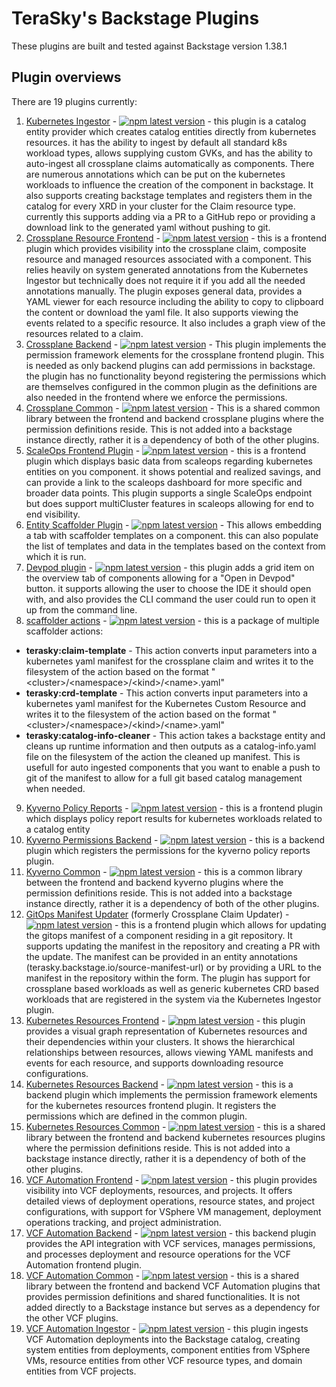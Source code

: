 # TeraSky's Backstage Plugins
These plugins are built and tested against Backstage version 1.38.1

## Plugin overviews
There are 19 plugins currently:
1. [Kubernetes Ingestor](./plugins/kubernetes-ingestor) - [![npm latest version](https://img.shields.io/npm/v/@terasky/backstage-plugin-kubernetes-ingestor/latest.svg)](https://www.npmjs.com/package/@terasky/backstage-plugin-kubernetes-ingestor) - this plugin is a catalog entity provider which creates catalog entities directly from kubernetes resources. it has the ability to ingest by default all standard k8s workload types, allows supplying custom GVKs, and has the ability to auto-ingest all crossplane claims automatically as components. There are numerous annotations which can be put on the kubernetes workloads to influence the creation of the component in backstage. It also supports creating backstage templates and registers them in the catalog for every XRD in your cluster for the Claim resource type. currently this supports adding via a PR to a GitHub repo or providing a download link to the generated yaml without pushing to git.
2. [Crossplane Resource Frontend](./plugins/crossplane-resources) - [![npm latest version](https://img.shields.io/npm/v/@terasky/backstage-plugin-crossplane-resources-frontend/latest.svg)](https://www.npmjs.com/package/@terasky/backstage-plugin-crossplane-resources-frontend) - this is a frontend plugin which provides visibility into the crossplane claim, composite resource and managed resources associated with a component. This relies heavily on system generated annotations from the Kubernetes Ingestor but technically does not require it if you add all the needed annotations manually. The plugin exposes general data, provides a YAML viewer for each resource including the ability to copy to clipboard the content or download the yaml file. It also supports viewing the events related to a specific resource. It also includes a graph view of the resources related to a claim.
3. [Crossplane Backend](./plugins/crossplane-permissions-backend) - [![npm latest version](https://img.shields.io/npm/v/@terasky/backstage-plugin-crossplane-permissions-backend/latest.svg)](https://www.npmjs.com/package/@terasky/backstage-plugin-crossplane-permissions-backend) - This plugin implements the permission framework elements for the crossplane frontend plugin. This is needed as only backend plugins can add permissions in backstage. the plugin has no functionality beyond registering the permissions which are themselves configured in the common plugin as the definitions are also needed in the frontend where we enforce the permissions.
4. [Crossplane Common](./plugins/crossplane-common) - [![npm latest version](https://img.shields.io/npm/v/@terasky/backstage-plugin-crossplane-common/latest.svg)](https://www.npmjs.com/package/@terasky/backstage-plugin-crossplane-common) - This is a shared common library between the frontend and backend crossplane plugins where the permission definitions reside. This is not added into a backstage instance directly, rather it is a dependency of both of the other plugins.
5. [ScaleOps Frontend Plugin](./plugins/scaleops-frontend) - [![npm latest version](https://img.shields.io/npm/v/@terasky/backstage-plugin-scaleops-frontend/latest.svg)](https://www.npmjs.com/package/@terasky/backstage-plugin-scaleops-frontend) - this is a frontend plugin which displays basic data from scaleops regarding kubernetes entities on you component. it shows potential and realized savings, and can provide a link to the scaleops dashboard for more specific and broader data points. This plugin supports a single ScaleOps endpoint but does support multiCluster features in scaleops allowing for end to end visibility.
6. [Entity Scaffolder Plugin](./plugins/entity-scaffolder-content) - [![npm latest version](https://img.shields.io/npm/v/@terasky/backstage-plugin-entity-scaffolder-content/latest.svg)](https://www.npmjs.com/package/@terasky/backstage-plugin-entity-scaffolder-content) - This allows embedding a tab with scaffolder templates on a component. this can also populate the list of templates and data in the templates based on the context from which it is run.
7. [Devpod plugin](./plugins/devpod-plugin) - [![npm latest version](https://img.shields.io/npm/v/@terasky/backstage-plugin-devpod/latest.svg)](https://www.npmjs.com/package/@terasky/backstage-plugin-devpod) - this plugin adds a grid item on the overview tab of components allowing for a "Open in Devpod" button. it supports allowing the user to choose the IDE it should open with, and also provides the CLI command the user could run to open it up from the command line.
8. [scaffolder actions](./plugins/scaffolder-backend-module-terasky-utils) - [![npm latest version](https://img.shields.io/npm/v/@terasky/backstage-plugin-scaffolder-backend-module-terasky-utils/latest.svg)](https://www.npmjs.com/package/@terasky/backstage-plugin-scaffolder-backend-module-terasky-utils) - this is a package of multiple scaffolder actions:
  * **terasky:claim-template** - This action converts input parameters into a kubernetes yaml manifest for the crossplane claim and writes it to the filesystem of the action based on the format "\<cluster\>/\<namespace\>/\<kind\>/\<name\>.yaml"
  * **terasky:crd-template** - This action converts input parameters into a kubernetes yaml manifest for the Kubernetes Custom Resource and writes it to the filesystem of the action based on the format "\<cluster\>/\<namespace\>/\<kind\>/\<name\>.yaml"
  * **terasky:catalog-info-cleaner** - This action takes a backstage entity and cleans up runtime information and then outputs as a catalog-info.yaml file on the filesystem of the action the cleaned up manifest. This is usefull for auto ingested components that you want to enable a push to git of the manifest to allow for a full git based catalog management when needed.
9. [Kyverno Policy Reports](./plugins/kyverno-policy-reports) - [![npm latest version](https://img.shields.io/npm/v/@terasky/backstage-plugin-kyverno-policy-reports/latest.svg)](https://www.npmjs.com/package/@terasky/backstage-plugin-kyverno-policy-reports) - this is a frontend plugin which displays policy report results for kubernetes workloads related to a catalog entity
10. [Kyverno Permissions Backend](./plugins/kyverno-permissions-backend) - [![npm latest version](https://img.shields.io/npm/v/@terasky/backstage-plugin-kyverno-permissions-backend/latest.svg)](https://www.npmjs.com/package/@terasky/backstage-plugin-kyverno-permissions-backend) - this is a backend plugin which registers the permissions for the kyverno policy reports plugin.
11. [Kyverno Common](./plugins/kyverno-common) - [![npm latest version](https://img.shields.io/npm/v/@terasky/backstage-plugin-kyverno-common/latest.svg)](https://www.npmjs.com/package/@terasky/backstage-plugin-kyverno-common) - this is a common library between the frontend and backend kyverno plugins where the permission definitions reside. This is not added into a backstage instance directly, rather it is a dependency of both of the other plugins.
12. [GitOps Manifest Updater](./plugins/gitops-manifest-updater) (formerly Crossplane Claim Updater) - [![npm latest version](https://img.shields.io/npm/v/@terasky/backstage-plugin-gitops-manifest-updater/latest.svg)](https://www.npmjs.com/package/@terasky/backstage-plugin-gitops-manifest-updater) - this is a frontend plugin which allows for updating the gitops manifest of a component residing in a git repository. It supports updating the manifest in the repository and creating a PR with the update. The manifest can be provided in an entity annotations (terasky.backstage.io/source-manifest-url) or by providing a URL to the manifest in the repository within the form. The plugin has support for crossplane based workloads as well as generic kubernetes CRD based workloads that are registered in the system via the Kubernetes Ingestor plugin.
13. [Kubernetes Resources Frontend](./plugins/kubernetes-resources) - [![npm latest version](https://img.shields.io/npm/v/@terasky/backstage-plugin-kubernetes-resources-frontend/latest.svg)](https://www.npmjs.com/package/@terasky/backstage-plugin-kubernetes-resources-frontend) - this plugin provides a visual graph representation of Kubernetes resources and their dependencies within your clusters. It shows the hierarchical relationships between resources, allows viewing YAML manifests and events for each resource, and supports downloading resource configurations.
14. [Kubernetes Resources Backend](./plugins/kubernetes-resources-permissions-backend) - [![npm latest version](https://img.shields.io/npm/v/@terasky/backstage-plugin-kubernetes-resources-permissions-backend/latest.svg)](https://www.npmjs.com/package/@terasky/backstage-plugin-kubernetes-resources-permissions-backend) - this is a backend plugin which implements the permission framework elements for the kubernetes resources frontend plugin. It registers the permissions which are defined in the common plugin.
15. [Kubernetes Resources Common](./plugins/kubernetes-resources-common) - [![npm latest version](https://img.shields.io/npm/v/@terasky/backstage-plugin-kubernetes-resources-common/latest.svg)](https://www.npmjs.com/package/@terasky/backstage-plugin-kubernetes-resources-common) - this is a shared library between the frontend and backend kubernetes resources plugins where the permission definitions reside. This is not added into a backstage instance directly, rather it is a dependency of both of the other plugins.
16. [VCF Automation Frontend](./plugins/vcf-automation) - [![npm latest version](https://img.shields.io/npm/v/@terasky/backstage-plugin-vcf-automation/latest.svg)](https://www.npmjs.com/package/@terasky/backstage-plugin-vcf-automation) - this plugin provides visibility into VCF deployments, resources, and projects. It offers detailed views of deployment operations, resource states, and project configurations, with support for VSphere VM management, deployment operations tracking, and project administration.
17. [VCF Automation Backend](./plugins/vcf-automation-backend) - [![npm latest version](https://img.shields.io/npm/v/@terasky/backstage-plugin-vcf-automation-backend/latest.svg)](https://www.npmjs.com/package/@terasky/backstage-plugin-vcf-automation-backend) - this backend plugin provides the API integration with VCF services, manages permissions, and processes deployment and resource operations for the VCF Automation frontend plugin.
18. [VCF Automation Common](./plugins/vcf-automation-common) - [![npm latest version](https://img.shields.io/npm/v/@terasky/backstage-plugin-vcf-automation-common/latest.svg)](https://www.npmjs.com/package/@terasky/backstage-plugin-vcf-automation-common) - this is a shared library between the frontend and backend VCF Automation plugins that provides permission definitions and shared functionalities. It is not added directly to a Backstage instance but serves as a dependency for the other VCF plugins.
19. [VCF Automation Ingestor](./plugins/vcf-automation-ingestor) - [![npm latest version](https://img.shields.io/npm/v/@terasky/backstage-plugin-vcf-automation-ingestor/latest.svg)](https://www.npmjs.com/package/@terasky/backstage-plugin-vcf-automation-ingestor) - this plugin ingests VCF Automation deployments into the Backstage catalog, creating system entities from deployments, component entities from VSphere VMs, resource entities from other VCF resource types, and domain entities from VCF projects.